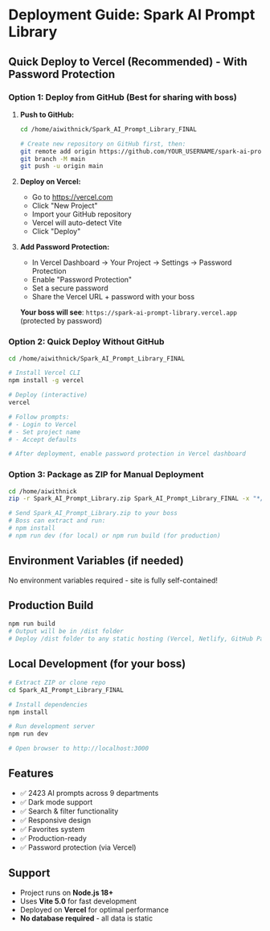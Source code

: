 # Deployment Guide: Spark AI Prompt Library

## Quick Deploy to Vercel (Recommended) - With Password Protection

### Option 1: Deploy from GitHub (Best for sharing with boss)

1. **Push to GitHub:**
   ```bash
   cd /home/aiwithnick/Spark_AI_Prompt_Library_FINAL

   # Create new repository on GitHub first, then:
   git remote add origin https://github.com/YOUR_USERNAME/spark-ai-prompt-library.git
   git branch -M main
   git push -u origin main
   ```

2. **Deploy on Vercel:**
   - Go to https://vercel.com
   - Click "New Project"
   - Import your GitHub repository
   - Vercel will auto-detect Vite
   - Click "Deploy"

3. **Add Password Protection:**
   - In Vercel Dashboard → Your Project → Settings → Password Protection
   - Enable "Password Protection"
   - Set a secure password
   - Share the Vercel URL + password with your boss

   **Your boss will see**: `https://spark-ai-prompt-library.vercel.app` (protected by password)

### Option 2: Quick Deploy Without GitHub

```bash
cd /home/aiwithnick/Spark_AI_Prompt_Library_FINAL

# Install Vercel CLI
npm install -g vercel

# Deploy (interactive)
vercel

# Follow prompts:
# - Login to Vercel
# - Set project name
# - Accept defaults

# After deployment, enable password protection in Vercel dashboard
```

### Option 3: Package as ZIP for Manual Deployment

```bash
cd /home/aiwithnick
zip -r Spark_AI_Prompt_Library.zip Spark_AI_Prompt_Library_FINAL -x "*/node_modules/*"

# Send Spark_AI_Prompt_Library.zip to your boss
# Boss can extract and run:
# npm install
# npm run dev (for local) or npm run build (for production)
```

## Environment Variables (if needed)

No environment variables required - site is fully self-contained!

## Production Build

```bash
npm run build
# Output will be in /dist folder
# Deploy /dist folder to any static hosting (Vercel, Netlify, GitHub Pages)
```

## Local Development (for your boss)

```bash
# Extract ZIP or clone repo
cd Spark_AI_Prompt_Library_FINAL

# Install dependencies
npm install

# Run development server
npm run dev

# Open browser to http://localhost:3000
```

## Features

- ✅ 2423 AI prompts across 9 departments
- ✅ Dark mode support
- ✅ Search & filter functionality
- ✅ Responsive design
- ✅ Favorites system
- ✅ Production-ready
- ✅ Password protection (via Vercel)

## Support

- Project runs on **Node.js 18+**
- Uses **Vite 5.0** for fast development
- Deployed on **Vercel** for optimal performance
- **No database required** - all data is static
